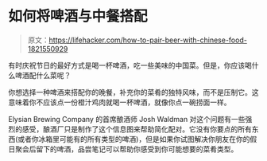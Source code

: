 # 如何将啤酒与中餐搭配

> 原文：<https://lifehacker.com/how-to-pair-beer-with-chinese-food-1821550929>

有时庆祝节日的最好方式是喝一杯啤酒，吃一些美味的中国菜。但是，你应该喝什么啤酒配什么菜呢？



你想选择一种啤酒来搭配你的晚餐，补充你的菜肴的独特风味，而不是压制它。这意味着你不应该点一份橙汁鸡肉就喝一杯啤酒，就像你点一碗捞面一样。

Elysian Brewing Company 的首席酿酒师 Josh Waldman 对这个问题有一些强烈的感受，酿酒厂只是制作了这个信息图来帮助简化配对。它没有你要点的所有东西(或者你冰箱里可能有的所有类型的啤酒)，但是如果你试图解决你朋友在你的假日聚会后留下的啤酒，品尝笔记可以帮助你感受到你可能想要的菜肴类型。